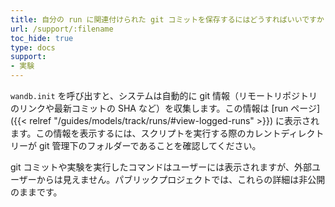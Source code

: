 ```yaml
---
title: 自分の run に関連付けられた git コミットを保存するにはどうすればいいですか？
url: /support/:filename
toc_hide: true
type: docs
support:
- 実験
---
```


`wandb.init` を呼び出すと、システムは自動的に git 情報（リモートリポジトリのリンクや最新コミットの SHA など）を収集します。この情報は [run ページ]({{< relref "/guides/models/track/runs/#view-logged-runs" >}}) に表示されます。この情報を表示するには、スクリプトを実行する際のカレントディレクトリーが git 管理下のフォルダーであることを確認してください。

git コミットや実験を実行したコマンドはユーザーには表示されますが、外部ユーザーからは見えません。パブリックプロジェクトでは、これらの詳細は非公開のままです。